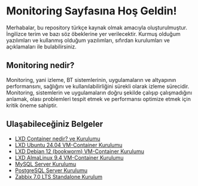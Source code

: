 # Monitoring Sayfasına Hoş Geldin!

Merhabalar, bu repository türkçe kaynak olmak amacıyla oluşturulmuştur. İngilizce terim ve bazı söz öbeklerine yer 
verilecektir. Kurmuş olduğum yazılımları ve kullanmış olduğum yazılımları, sıfırdan kurulumları ve açıklamaları ile
bulabilirsiniz.


## Monitoring nedir?

Monitoring, yani izleme, BT sistemlerinin, uygulamaların ve altyapının performansını, sağlığını ve kullanılabilirliğini sürekli olarak izleme sürecidir. Monitoring, sistemlerin ve uygulamaların doğru şekilde çalışıp çalışmadığını anlamak, olası problemleri tespit etmek ve performansı optimize etmek için kritik öneme sahiptir.


## Ulaşabileceğiniz Belgeler
- [LXD Container nedir? ve Kurulumu](https://github.com/burakherdogan/monitoring "LXD Container nedir? ve Kurulumu")
- [LXD Ubuntu 24.04 VM-Container Kurulumu](https://github.com/burakherdogan/monitoring "LXD Ubuntu VM-Container Kurulumu")
- [LXD Debian 12 (bookworm) VM-Container Kurulumu](https://github.com/burakherdogan/monitoring "LXD Debian VM-Container Kurulumu")
- [LXD AlmaLinux 9.4 VM-Container Kurulumu](https://github.com/burakherdogan/monitoring "LXD AlmaLinux 9.4 VM-Container Kurulumu")
- [MySQL Server Kurulumu](https://github.com/burakherdogan/monitoring "MySQL Server Kurulumu")
- [PostgreSQL Server Kurulumu](https://github.com/burakherdogan/monitoring "PostgreSQL Server Kurulumu")
- [Zabbix 7.0 LTS Standalone Kurulum](https://github.com/burakherdogan/monitoring "Zabbix 7.0 LTS Standalone Kurulum")
  
